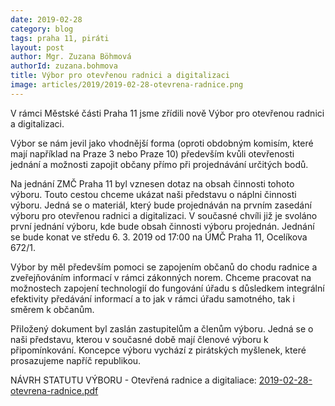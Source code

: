 ```yaml
---
date: 2019-02-28
category: blog
tags: praha 11, piráti
layout: post
author: Mgr. Zuzana Böhmová
authorId: zuzana.bohmova
title: Výbor pro otevřenou radnici a digitalizaci
image: articles/2019/2019-02-28-otevrena-radnice.png
---
```


V rámci Městské části Praha 11 jsme zřídili nově Výbor pro otevřenou radnici a digitalizaci.

Výbor se nám jevil jako vhodnější forma (oproti obdobným komisím, které mají například na Praze 3 nebo Praze 10) především  kvůli otevřenosti jednání a možnosti zapojit občany přímo při projednávání určitých bodů.

Na jednání ZMČ Praha 11 byl vznesen dotaz na obsah činnosti tohoto výboru. Touto cestou chceme ukázat naši představu o náplni činnosti výboru. Jedná se o materiál, který bude projednáván na prvním zasedání výboru pro otevřenou radnici a digitalizaci. V současné chvíli již je svoláno první jednání výboru, kde bude obsah činnosti výboru projednán. Jednání se bude konat ve středu 6. 3. 2019 od 17:00 na ÚMČ Praha 11, Ocelíkova 672/1.

Výbor by měl především pomoci se zapojením občanů do chodu radnice a zveřejňováním informací v rámci zákonných norem. Chceme pracovat na možnostech zapojení technologií do fungování úřadu s důsledkem integrální efektivity předávání informací a to jak v rámci úřadu samotného, tak i směrem k občanům.

Přiložený dokument byl zaslán zastupitelům a členům výboru. Jedná se o naši představu, kterou v současné době mají členové výboru k připomínkování.  Koncepce výboru vychází z pirátských myšlenek, které prosazujeme napříč republikou.

NÁVRH STATUTU VÝBORU - Otevřená radnice a digitaliace: [2019-02-28-otevrena-radnice.pdf](/assets/pdf/2019-02-28-otevrena-radnice.pdf)
